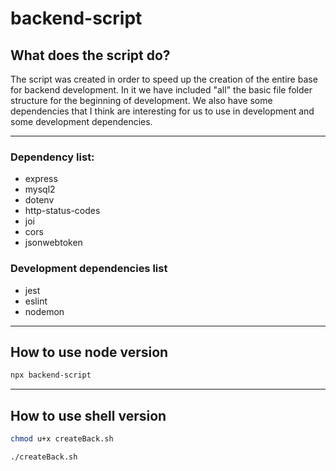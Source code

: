 # backend-script

## What does the script do?

The script was created in order to speed up the creation of the entire base for backend development.
In it we have included "all" the basic file folder structure for the beginning of development.
We also have some dependencies that I think are interesting for us to use in development and some development dependencies.

---

### Dependency list:

- express 
- mysql2 
- dotenv 
- http-status-codes 
- joi 
- cors 
- jsonwebtoken

### Development dependencies list

- jest 
- eslint 
- nodemon

---

## How to use node version

```bash
npx backend-script
```

---

## How to use shell version

```bash
chmod u+x createBack.sh
```

```bash
./createBack.sh
```

